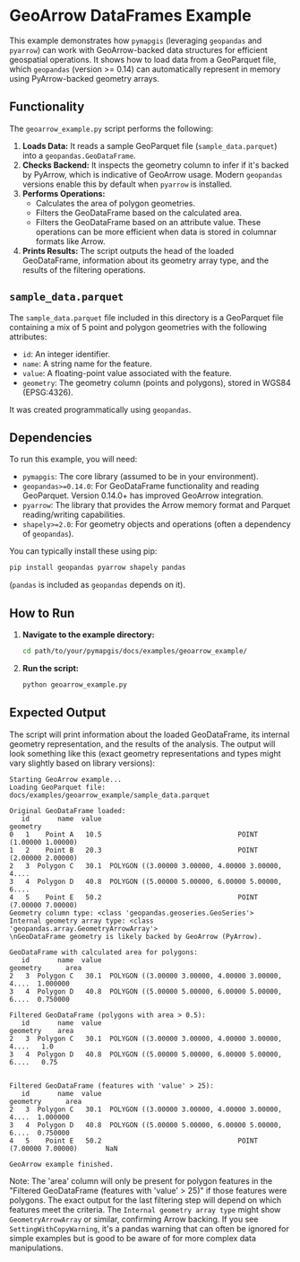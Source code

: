 # GeoArrow DataFrames Example

This example demonstrates how `pymapgis` (leveraging `geopandas` and `pyarrow`) can work with GeoArrow-backed data structures for efficient geospatial operations. It shows how to load data from a GeoParquet file, which `geopandas` (version >= 0.14) can automatically represent in memory using PyArrow-backed geometry arrays.

## Functionality

The `geoarrow_example.py` script performs the following:

1.  **Loads Data:** It reads a sample GeoParquet file (`sample_data.parquet`) into a `geopandas.GeoDataFrame`.
2.  **Checks Backend:** It inspects the geometry column to infer if it's backed by PyArrow, which is indicative of GeoArrow usage. Modern `geopandas` versions enable this by default when `pyarrow` is installed.
3.  **Performs Operations:**
    *   Calculates the area of polygon geometries.
    *   Filters the GeoDataFrame based on the calculated area.
    *   Filters the GeoDataFrame based on an attribute value.
    These operations can be more efficient when data is stored in columnar formats like Arrow.
4.  **Prints Results:** The script outputs the head of the loaded GeoDataFrame, information about its geometry array type, and the results of the filtering operations.

## `sample_data.parquet`

The `sample_data.parquet` file included in this directory is a GeoParquet file containing a mix of 5 point and polygon geometries with the following attributes:

*   `id`: An integer identifier.
*   `name`: A string name for the feature.
*   `value`: A floating-point value associated with the feature.
*   `geometry`: The geometry column (points and polygons), stored in WGS84 (EPSG:4326).

It was created programmatically using `geopandas`.

## Dependencies

To run this example, you will need:

*   `pymapgis`: The core library (assumed to be in your environment).
*   `geopandas>=0.14.0`: For GeoDataFrame functionality and reading GeoParquet. Version 0.14.0+ has improved GeoArrow integration.
*   `pyarrow`: The library that provides the Arrow memory format and Parquet reading/writing capabilities.
*   `shapely>=2.0`: For geometry objects and operations (often a dependency of `geopandas`).

You can typically install these using pip:

```bash
pip install geopandas pyarrow shapely pandas
```
(`pandas` is included as `geopandas` depends on it).

## How to Run

1.  **Navigate to the example directory:**
    ```bash
    cd path/to/your/pymapgis/docs/examples/geoarrow_example/
    ```
2.  **Run the script:**
    ```bash
    python geoarrow_example.py
    ```

## Expected Output

The script will print information about the loaded GeoDataFrame, its internal geometry representation, and the results of the analysis. The output will look something like this (exact geometry representations and types might vary slightly based on library versions):

```
Starting GeoArrow example...
Loading GeoParquet file: docs/examples/geoarrow_example/sample_data.parquet

Original GeoDataFrame loaded:
   id       name  value                                           geometry
0   1    Point A   10.5                                  POINT (1.00000 1.00000)
1   2    Point B   20.3                                  POINT (2.00000 2.00000)
2   3  Polygon C   30.1  POLYGON ((3.00000 3.00000, 4.00000 3.00000, 4....
3   4  Polygon D   40.8  POLYGON ((5.00000 5.00000, 6.00000 5.00000, 6....
4   5    Point E   50.2                                  POINT (7.00000 7.00000)
Geometry column type: <class 'geopandas.geoseries.GeoSeries'>
Internal geometry array type: <class 'geopandas.array.GeometryArrowArray'>
\nGeoDataFrame geometry is likely backed by GeoArrow (PyArrow).

GeoDataFrame with calculated area for polygons:
   id       name  value                                           geometry      area
2   3  Polygon C   30.1  POLYGON ((3.00000 3.00000, 4.00000 3.00000, 4....  1.000000
3   4  Polygon D   40.8  POLYGON ((5.00000 5.00000, 6.00000 5.00000, 6....  0.750000

Filtered GeoDataFrame (polygons with area > 0.5):
   id       name  value                                           geometry    area
2   3  Polygon C   30.1  POLYGON ((3.00000 3.00000, 4.00000 3.00000, 4....   1.0
3   4  Polygon D   40.8  POLYGON ((5.00000 5.00000, 6.00000 5.00000, 6....   0.75


Filtered GeoDataFrame (features with 'value' > 25):
   id       name  value                                           geometry      area
2   3  Polygon C   30.1  POLYGON ((3.00000 3.00000, 4.00000 3.00000, 4....  1.000000
3   4  Polygon D   40.8  POLYGON ((5.00000 5.00000, 6.00000 5.00000, 6....  0.750000
4   5    Point E   50.2                                  POINT (7.00000 7.00000)       NaN

GeoArrow example finished.
```
Note: The 'area' column will only be present for polygon features in the "Filtered GeoDataFrame (features with 'value' > 25)" if those features were polygons. The exact output for the last filtering step will depend on which features meet the criteria.
The `Internal geometry array type` might show `GeometryArrowArray` or similar, confirming Arrow backing.
If you see `SettingWithCopyWarning`, it's a pandas warning that can often be ignored for simple examples but is good to be aware of for more complex data manipulations.
